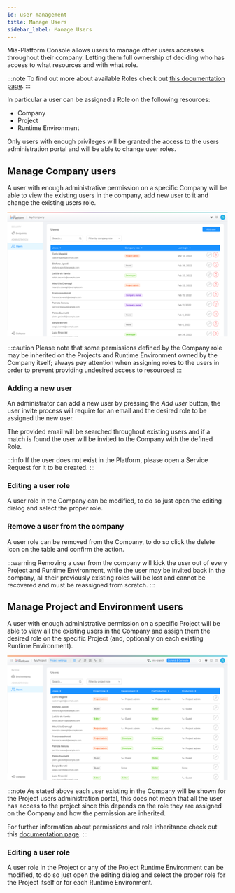 ```yaml
---
id: user-management
title: Manage Users
sidebar_label: Manage Users
---
```


Mia-Platform Console allows users to manage other users accesses throughout their company. Letting them full ownership of deciding who has access to what resources and with what role.

:::note
To find out more about available Roles check out [this documentation page](../console-levels-and-permission-management).
:::

In particular a user can be assigned a Role on the following resources:

 * Company
 * Project
 * Runtime Environment

Only users with enough privileges will be granted the access to the users administration portal and will be able to change user roles.


## Manage Company users

A user with enough administrative permission on a specific Company will be able to view the existing users in the company, add new user to it and change the existing users role.

![](../img/user-management/company_admin_portal.png)

:::caution
Please note that some permissions defined by the Company role may be inherited on the Projects and Runtime Environment owned by the Company itself; always pay attention when assigning roles to the users in order to prevent providing undesired access to resources!
:::

### Adding a new user

An administrator can add a new user by pressing the _Add user_ button, the user invite process will require for an email and the desired role to be assigned the new user.

<!-- TODO: SCREENSHOT OF COMPANY ADD USER MODAL -->

The provided email will be searched throughout existing users and if a match is found the user will be invited to the Company with the defined Role.

:::info
If the user does not exist in the Platform, please open a Service Request for it to be created.
:::

### Editing a user role

A user role in the Company can be modified, to do so just open the editing dialog and select the proper role.

<!-- TODO: SCREENSHOT OF COMPANY EDIT USER MODAL -->

### Remove a user from the company

A user role can be removed from the Company, to do so click the delete icon on the table and confirm the action.

<!-- TODO: SCREENSHOT OF COMPANY DELETE USER MODAL -->


:::warning
Removing a user from the company will kick the user out of every Project and Runtime Environment, while the user may be invited back in 
the company, all their previously existing roles will be lost and cannot be recovered and must be reassigned from scratch.
:::

## Manage Project and Environment users

A user with enough administrative permission on a specific Project will be able to view all the existing users in the Company and assign them the desired role on the specific Project (and, optionally on each existing Runtime Environment).

![](../img/user-management/project_admin_portal.png)

:::note
As stated above each user existing in the Company will be shown for the Project users administration portal, this does not mean that all the user has access to the project since this depends on the role they are assigned on the Company and how the permission are inherited.

For further information about permissions and role inheritance check out this [documentation page](../console-levels-and-permission-management).
:::

### Editing a user role

A user role in the Project or any of the Project Runtime Environment can be modified, to do so just open the editing dialog and select the proper role for the Project itself or for each Runtime Environment.

<!-- TODO: SCREENSHOT OF COMPANY EDIT USER MODAL -->

